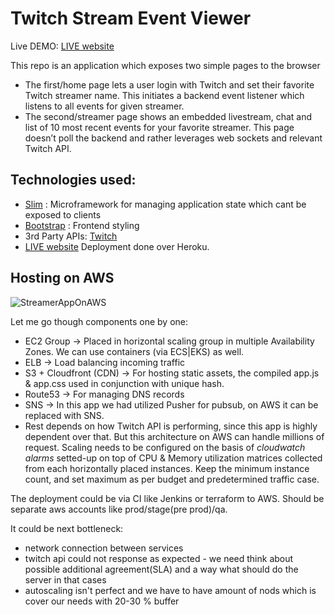 # Twitch Stream Event Viewer

Live DEMO: [LIVE website](https://tranquil-lowlands-72927.herokuapp.com/home)

This repo is an application which exposes two simple pages to the browser
- The first/home page lets a user login with Twitch and set their favorite Twitch streamer name. This initiates a backend event listener which listens to all events for given streamer.
- The second/streamer page shows an embedded livestream, chat and list of 10 most recent events for your favorite streamer. This page doesn’t poll the backend and rather leverages web sockets and relevant Twitch API.

## Technologies used:

- [Slim](http://www.slimframework.com/) : Microframework for managing application state which cant be exposed to clients
- [Bootstrap](https://getbootstrap.com/docs) : Frontend styling
- 3rd Party APIs: [Twitch](https://dev.twitch.tv/docs/)
- [LIVE website](https://tranquil-lowlands-72927.herokuapp.com) Deployment done over Heroku.

## Hosting on AWS

![StreamerAppOnAWS](https://user-images.githubusercontent.com/11471896/54080764-7eaeac80-431d-11e9-96e5-d685c7f0022b.png)

Let me go though components one by one:
- EC2 Group -> Placed in horizontal scaling group in multiple Availability Zones. We can use containers (via ECS|EKS) as well.
- ELB ->  Load balancing incoming traffic
- S3 + Cloudfront (CDN) -> For hosting static assets, the compiled app.js & app.css used in conjunction with unique hash.
- Route53 -> For managing DNS records
- SNS -> In this app we had utilized Pusher for pubsub, on AWS it can be replaced with SNS. 
- Rest depends on how Twitch API is performing, since this app is highly dependent over that. But this architecture on AWS can handle millions of request. Scaling needs to be configured on the basis of *cloudwatch alarms* setted-up on top of CPU & Memory utilization matrices collected from each horizontally placed instances. Keep the minimum instance count, and set maximum as per budget and predetermined traffic case.

The deployment could be via CI like Jenkins or terraform to AWS. Should be separate aws accounts like prod/stage(pre prod)/qa.

It could be next bottleneck:
- network connection between services
- twitch api could not response as expected - we need think about possible additional agreement(SLA) and a way what should do the server in that cases
- autoscaling isn't perfect and we have to have amount of nods which is cover our needs with 20-30 % buffer
  